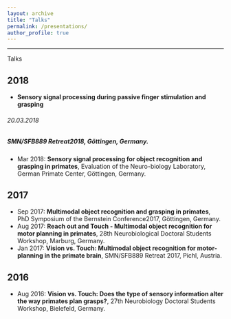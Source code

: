 ```yaml
---
layout: archive
title: "Talks"
permalink: /presentations/
author_profile: true
---
```

---
Talks

2018
--
- **Sensory signal processing during passive finger stimulation and grasping**
###### 20.03.2018 
##### SMN/SFB889 Retreat2018, Göttingen, Germany.
- Mar 2018: **Sensory signal processing for object recognition and grasping in primates**, Evaluation of the Neuro-biology Laboratory, German Primate Center, Göttingen, Germany.

2017
--
- Sep 2017: **Multimodal object recognition and grasping in primates**, PhD Symposium of the Bernstein Conference2017, Göttingen, Germany.
-  Aug 2017: **Reach out and Touch - Multimodal object recognition for motor planning in primates**, 28th Neurobiological Doctoral Students Workshop, Marburg, Germany.
-  Jan 2017: **Vision vs.  Touch:  Multimodal object recognition for motor-planning in the primate brain**, SMN/SFB889 Retreat 2017, Pichl, Austria.

2016
--

-  Aug 2016: **Vision vs. Touch: Does the type of sensory information alter the way primates plan grasps?**, 27th Neurobiology Doctoral Students Workshop, Bielefeld, Germany.
